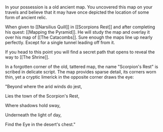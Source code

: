 In your possession is a old ancient map. You uncovered this map on your travels and believe that it may have once depicted the location of some form of ancient relic.

When given  to [[Narsilius Quill]] in [[Scorpions Rest]] and after completing his quest: [[Mapping the Pyramid]]. He will study the map and overlay it over his map of [[The Catacombs]]. Sure enough the maps line up nearly perfectly. Except for a single tunnel leading off from it.

If you head to this point you will find a secret path that opens to reveal the way to [[The Shrine]].

In a forgotten corner of the old, tattered map, the name "Scorpion's Rest" is scribed in delicate script. The map provides sparse detail, its corners worn thin, yet a cryptic limerick in the opposite corner draws the eye:

"Beyond where the arid winds do jest,

Lies the town of the Scorpion's Rest, 

Where shadows hold sway,  

Underneath the light of day,  

Find the Eye in the desert's chest."
